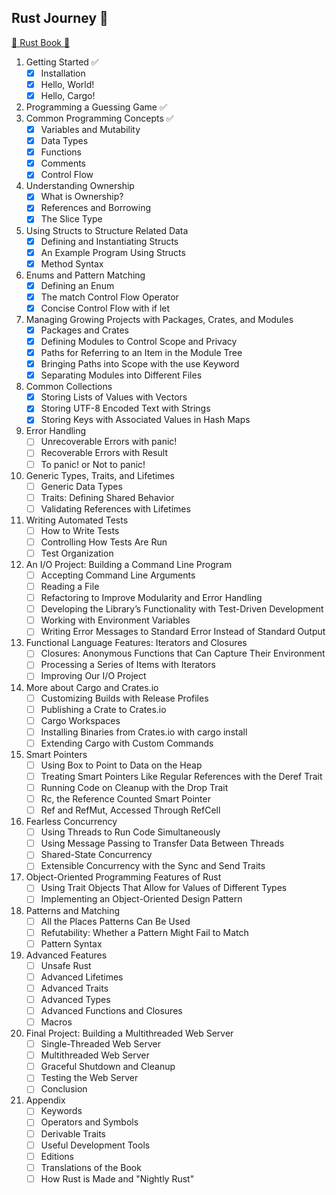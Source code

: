 ## Rust Journey :rocket:

[:book: Rust Book :book:](https://doc.rust-lang.org/book/)

1. Getting Started :white_check_mark:
   - [x] Installation
   - [x] Hello, World!
   - [x] Hello, Cargo!
2. Programming a Guessing Game :white_check_mark:
3. Common Programming Concepts :white_check_mark:
   - [x] Variables and Mutability
   - [x] Data Types
   - [x] Functions
   - [x] Comments
   - [x] Control Flow
4. Understanding Ownership
   - [x] What is Ownership?
   - [x] References and Borrowing
   - [x] The Slice Type
5. Using Structs to Structure Related Data
   - [x] Defining and Instantiating Structs
   - [x] An Example Program Using Structs
   - [x] Method Syntax
6. Enums and Pattern Matching
   - [x] Defining an Enum
   - [x] The match Control Flow Operator
   - [x] Concise Control Flow with if let
7. Managing Growing Projects with Packages, Crates, and Modules
   - [x] Packages and Crates
   - [x] Defining Modules to Control Scope and Privacy
   - [x] Paths for Referring to an Item in the Module Tree
   - [x] Bringing Paths into Scope with the use Keyword
   - [x] Separating Modules into Different Files
8. Common Collections
   - [x] Storing Lists of Values with Vectors
   - [x] Storing UTF-8 Encoded Text with Strings
   - [x] Storing Keys with Associated Values in Hash Maps
9. Error Handling
   - [ ] Unrecoverable Errors with panic!
   - [ ] Recoverable Errors with Result
   - [ ] To panic! or Not to panic!
10. Generic Types, Traits, and Lifetimes
    - [ ] Generic Data Types
    - [ ] Traits: Defining Shared Behavior
    - [ ] Validating References with Lifetimes
11. Writing Automated Tests
    - [ ] How to Write Tests
    - [ ] Controlling How Tests Are Run
    - [ ] Test Organization
12. An I/O Project: Building a Command Line Program
    - [ ] Accepting Command Line Arguments
    - [ ] Reading a File
    - [ ] Refactoring to Improve Modularity and Error Handling
    - [ ] Developing the Library’s Functionality with Test-Driven Development
    - [ ] Working with Environment Variables
    - [ ] Writing Error Messages to Standard Error Instead of Standard Output
13. Functional Language Features: Iterators and Closures
    - [ ] Closures: Anonymous Functions that Can Capture Their Environment
    - [ ] Processing a Series of Items with Iterators
    - [ ] Improving Our I/O Project
14. More about Cargo and Crates.io
    - [ ] Customizing Builds with Release Profiles
    - [ ] Publishing a Crate to Crates.io
    - [ ] Cargo Workspaces
    - [ ] Installing Binaries from Crates.io with cargo install
    - [ ] Extending Cargo with Custom Commands
15. Smart Pointers
    - [ ] Using Box<T> to Point to Data on the Heap
    - [ ] Treating Smart Pointers Like Regular References with the Deref Trait
    - [ ] Running Code on Cleanup with the Drop Trait
    - [ ] Rc<T>, the Reference Counted Smart Pointer
    - [ ] Ref<T> and RefMut<T>, Accessed Through RefCell<T>
16. Fearless Concurrency
    - [ ] Using Threads to Run Code Simultaneously
    - [ ] Using Message Passing to Transfer Data Between Threads
    - [ ] Shared-State Concurrency
    - [ ] Extensible Concurrency with the Sync and Send Traits
17. Object-Oriented Programming Features of Rust
    - [ ] Using Trait Objects That Allow for Values of Different Types
    - [ ] Implementing an Object-Oriented Design Pattern
18. Patterns and Matching
    - [ ] All the Places Patterns Can Be Used
    - [ ] Refutability: Whether a Pattern Might Fail to Match
    - [ ] Pattern Syntax
19. Advanced Features
    - [ ] Unsafe Rust
    - [ ] Advanced Lifetimes
    - [ ] Advanced Traits
    - [ ] Advanced Types
    - [ ] Advanced Functions and Closures
    - [ ] Macros
20. Final Project: Building a Multithreaded Web Server
    - [ ] Single-Threaded Web Server
    - [ ] Multithreaded Web Server
    - [ ] Graceful Shutdown and Cleanup
    - [ ] Testing the Web Server
    - [ ] Conclusion
21. Appendix
    - [ ] Keywords
    - [ ] Operators and Symbols
    - [ ] Derivable Traits
    - [ ] Useful Development Tools
    - [ ] Editions
    - [ ] Translations of the Book
    - [ ] How Rust is Made and "Nightly Rust"
